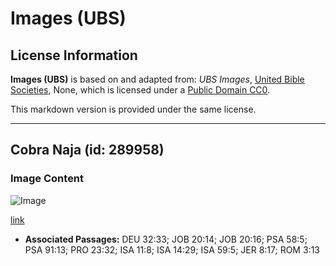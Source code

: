 # Images (UBS)

## License Information

**Images (UBS)** is based on and adapted from: _UBS Images_, [United Bible Societies](https://unitedbiblesocieties.org/), None, which is licensed under a [Public Domain CC0](https://creativecommons.org/public-domain/cc0/).

This markdown version is provided under the same license.



--------------------------------

## Cobra Naja (id: 289958)

### Image Content

![Image](https://cdn.aquifer.bible/aquifer-content/resources/Media/WEB-0138_cobra_naja.jpg)

[link](https://cdn.aquifer.bible/aquifer-content/resources/Media/WEB-0138_cobra_naja.jpg)

* **Associated Passages:** DEU 32:33; JOB 20:14; JOB 20:16; PSA 58:5; PSA 91:13; PRO 23:32; ISA 11:8; ISA 14:29; ISA 59:5; JER 8:17; ROM 3:13

